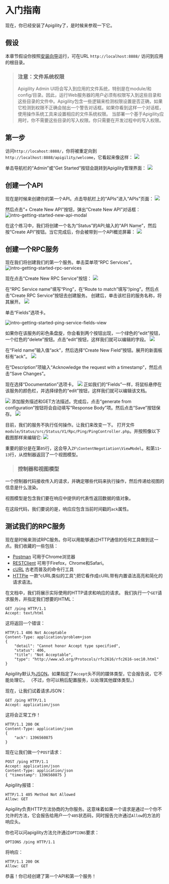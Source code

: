 入门指南
========

现在，你已经安装了Apigility了，是时候来参观一下它。

假设
----

本章节假设你按照[安装向导](http://vergil.cn/archives/3/)运行，可在URL `http://localhost:8888/` 访问到应用的根目录。

> ### 注意：文件系统权限
> Apigility Admin UI将会写入到应用的文件系统，特别是在module/和config/目录。因此，运行Web服务器的用户必须有权限写入到这些目录和这些目录的文件中。Apigility包含一些逻辑来检测权限设置是否正确，如果它检测到权限不正确会抛出一个警告对话框。如果你看到这样一个对话框，使用操作系统工具来设置相应的文件系统权限。
当部署一个基于Apigility应用时，你不需要这些目录的写入权限。你只需要在开发过程中的写入权限。

第一步
------
访问`http://locahost:8888/`，你将被重定向到`http://localhost:8888/apigility/welcome`，它看起来像这样：
![](https://apigility.org/apigility-documentation/img/intro-getting-started-welcome.png)

单击导航栏的“Admin”或“Get Started”按钮会跳转到Apigility管理界面：
![](https://apigility.org/apigility-documentation/img/intro-getting-started-settings.png)

创建一个API
-----------

现在是时候来创建你的第一个API。点击导航栏上的“APIs”进入“APIs”页面：
![](https://apigility.org/apigility-documentation/img/intro-getting-started-apis.png)

然后点击“+ Create New API”按钮，弹出“Create New API”对话框：
![intro-getting-started-new-api-modal](https://apigility.org/apigility-documentation/img/intro-getting-started-new-api-modal.png)

在这个练习中，我们将创建一个名为“Status”的API;输入的“API Name”，然后按“Create API”按钮。当它完成后，你会被带到一个API概览屏幕：
![](https://apigility.org/apigility-documentation/img/intro-getting-started-status-api-v1.png)

## 创建一个RPC服务
现在我们将创建我们的第一个服务。单击菜单项“RPC Services”。
![intro-getting-started-rpc-services](https://apigility.org/apigility-documentation/img/intro-getting-started-rpc-services.png)

现在点击“Create New RPC Service”按钮：
![](https://apigility.org/apigility-documentation/img/intro-getting-started-new-rpc-service.png)

在“RPC Service name”填写“Ping”，在“Route to match”填写“/ping”。然后点击“Create RPC Service”按钮去创建服务。
创建后，单击该栏目的服务名称，将其展开。
![](https://apigility.org/apigility-documentation/img/intro-getting-started-ping-service-view.png)

单击“Fields”选项卡。

![intro-getting-started-ping-service-fields-view](https://apigility.org/apigility-documentation/img/intro-getting-started-ping-service-fields-view.png)

如果你在该服务的彩色条盘旋，你会看到两个按钮出现，一个绿色的“edit”按钮，一个红色的“delete”按钮。点击“edit”按钮，这样我们就可以编辑的字段。
![](https://apigility.org/apigility-documentation/img/intro-getting-started-ping-service-fields-edit.png)

在“Field name”输入值“ack”，然后选择“Create New Field”按钮。展开的新面板标有“ack”。
![](https://apigility.org/apigility-documentation/img/intro-getting-started-ping-service-fields-ack.png)

在“Description”项输入“Acknowledge the request with a timestamp”，然后点击“Save Changes”。

现在选择“Documentation”选项卡。
![](https://apigility.org/apigility-documentation/img/intro-getting-started-ping-service-documentation.png)
正如我们的“Fields”一样，将鼠标悬停在该服务的颜色栏，并选择绿色的“edit”按钮，这样我们就可以编辑该文档。

![](https://apigility.org/apigility-documentation/img/intro-getting-started-ping-service-documentation-edit.png)
添加服务描述和GET方法描述。完成后，点击“generate from configuration”按钮将会自动填写“Response Body”项。然后点击“Save”按钮保存。
![](https://apigility.org/apigility-documentation/img/intro-getting-started-ping-service-documentation-verify.png)

目前，我们的服务不执行任何操作。让我们来改变一下。
打开文件`module/Status/src/Status/V1/Rpc/Ping/PingController.php`。并按照像以下截图那样来编辑它:
![](https://apigility.org/apigility-documentation/img/intro-getting-started-ping-service-controller.png)

重要的部分是在第`05`行，这会导入`ZF\ContentNegotiation\ViewModel`。和第`11`-`13`行，从控制器返回了一个视图模型。

> ### 控制器和视图模型
一个控制器代码接收传入的请求，并确定哪些代码来执行操作，然后传递给视图的信息是什么渲染。
>
视图模型是包含我们要在响应中提供的代表性返回数据的值对象。

在这段代码，我们要说的是，响应应包含当前时间戳的`ack`属性。

测试我们的RPC服务
-----------------

现在是时候来测试RPC服务。你可以用能够通过HTTP通信的任何工具做到这一点。我们收藏的一些包括：

* [Postman](http://www.getpostman.com/) 可用于Chrome浏览器
* [RESTClient](http://restclient.net/) 可用于Firefox，Chrome和Safari。
* [cURL](http://curl.haxx.se/) 古老而普及的命令行工具
* [HTTPie](http://httpie.org/) 一款“cURL类似的工具”;把它看作成cURL带有内置语法高亮和简化的请求语法。

在文档中，我们将展示实际使用的HTTP请求和响应的请求。
我们执行一个`GET`请求服务，并指定我们想要的HTML：

    GET /ping HTTP/1.1
	Accept: text/html
    
这将返回一个错误：

	HTTP/1.1 406 Not Acceptable
	Content-Type: application/problem+json
	{
		"detail": "Cannot honor Accept type specified",
		"status": 406,
		"title": "Not Acceptable",
		"type": "http://www.w3.org/Protocols/rfc2616/rfc2616-sec10.html"
	}

Apigility默认为[JSON](http://www.json.org/)。如果指定了`Accept`头不同的媒体类型，它会报告说，它不能处理它。 （不过，你可以稍后配置服务，以处理其他媒体类型。）

现在，让我们试着请求JSON：

	GET /ping HTTP/1.1
	Accept: application/json

这将会正常工作！

	HTTP/1.1 200 OK
	Content-Type: application/json
	{
		"ack": 1396560875
	}

现在让我们做一个`POST`请求：

	POST /ping HTTP/1.1
	Accept: application/json
	Content-Type: application/json
	{ "timestamp": 1396560875 }

Apigility报错：

	HTTP/1.1 405 Method Not Allowed
	Allow: GET

Apigility负责HTTP方法协商的为你服务。这意味着如果一个请求是通过一个你不允许的方法，它会报告给用户一个`405`状态码，同时报告允许通过`Allow`的方法的响应头。

你也可以问apigility方法允许通过`OPTIONS`要求：

	OPTIONS /ping HTTP/1.1
    
将响应：

	HTTP/1.1 200 OK
	Allow: GET

恭喜！你已经创建了第一个API和第一个服务！